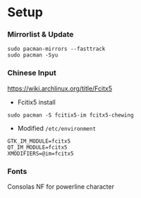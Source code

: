 # Setup

### Mirrorlist & Update

```
sudo pacman-mirrors --fasttrack
sudo pacman -Syu
```



### Chinese Input

https://wiki.archlinux.org/title/Fcitx5

* Fcitix5 install

````
sudo pacman -S fcitix5-im fcitx5-chewing
````

*  Modified `/etc/environment`

```
GTK_IM_MODULE=fcitx5
QT_IM_MODULE=fcitx5
XMODIFIERS=@im=fcitx5
```



### Fonts

Consolas NF for powerline character